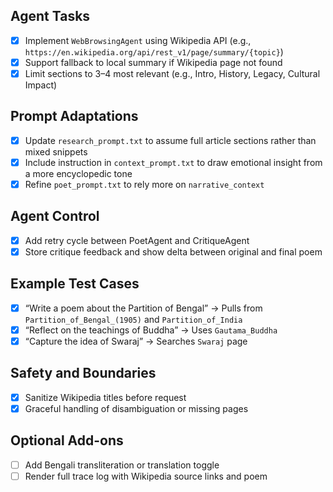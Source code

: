 ## Agent Tasks

- [x] Implement `WebBrowsingAgent` using Wikipedia API (e.g., `https://en.wikipedia.org/api/rest_v1/page/summary/{topic}`)
- [x] Support fallback to local summary if Wikipedia page not found
- [x] Limit sections to 3–4 most relevant (e.g., Intro, History, Legacy, Cultural Impact)

## Prompt Adaptations

- [x] Update `research_prompt.txt` to assume full article sections rather than mixed snippets
- [x] Include instruction in `context_prompt.txt` to draw emotional insight from a more encyclopedic tone
- [x] Refine `poet_prompt.txt` to rely more on `narrative_context`

## Agent Control

- [x] Add retry cycle between PoetAgent and CritiqueAgent
- [x] Store critique feedback and show delta between original and final poem

## Example Test Cases

- [x] “Write a poem about the Partition of Bengal” → Pulls from `Partition_of_Bengal_(1905)` and `Partition_of_India`
- [x] “Reflect on the teachings of Buddha” → Uses `Gautama_Buddha`
- [x] “Capture the idea of Swaraj” → Searches `Swaraj` page

## Safety and Boundaries

- [x] Sanitize Wikipedia titles before request
- [x] Graceful handling of disambiguation or missing pages

## Optional Add-ons

- [ ] Add Bengali transliteration or translation toggle
- [ ] Render full trace log with Wikipedia source links and poem
